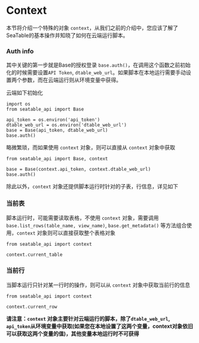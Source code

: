 # Context

本节将介绍一个特殊的对象 `context`，从我们之前的介绍中，您应该了解了SeaTable的基本操作并知晓了如何在云端运行脚本。

### Auth info

其中关键的第一步就是Base的授权登录 `base.auth()`，在调用这个函数之前初始化的时候需要设置`API Token`, `dtable_web_url`。如果脚本在本地运行需要手动设置两个参数，而在云端运行则从环境变量中获得。

云端如下初始化

```
import os
from seatable_api import Base

api_token = os.environ('api_token')
dtable_web_url = os.environ('dtable_web_url')
base = Base(api_token, dtable_web_url)
base.auth()
```

略微繁琐，而如果使用 `context` 对象，则可以直接从 `context` 对象中获取

```
from seatable_api import Base, context

base = Base(context.api_token, context.dtable_web_url)
base.auth()
```

除此以外，`context` 对象还提供脚本运行时针对的子表，行信息，详见如下

### 当前表

脚本运行时，可能需要读取表格，不使用 `context` 对象，需要调用 `base.list_rows(table_name, view_name)`, `base.get_metadata()` 等方法组合使用，`context` 对象则可以直接获取整个表格对象

```
from seatable_api import context

context.current_table
```

### 当前行

当脚本运行只针对某一行时的操作，则可以从 `context` 对象中获取当前行的信息

```
from seatable_api import context

context.current_row
```

**请注意：`context` 对象主要针对云端运行的脚本，除了`dtable_web_url`, `api_token`从环境变量中获取(如果您在本地设置了这两个变量，context对象依旧可以获取这两个变量的值)，其他变量本地运行时不可获得**
